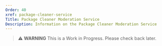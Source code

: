 ```yaml
---
Order: 40
xref: package-cleaner-service
Title: Package Cleaner Moderation Service
Description: Information on the Package Cleaner Moderation Service
---
```


> :warning: **WARNING** This is a Work in Progress. Please check back later.